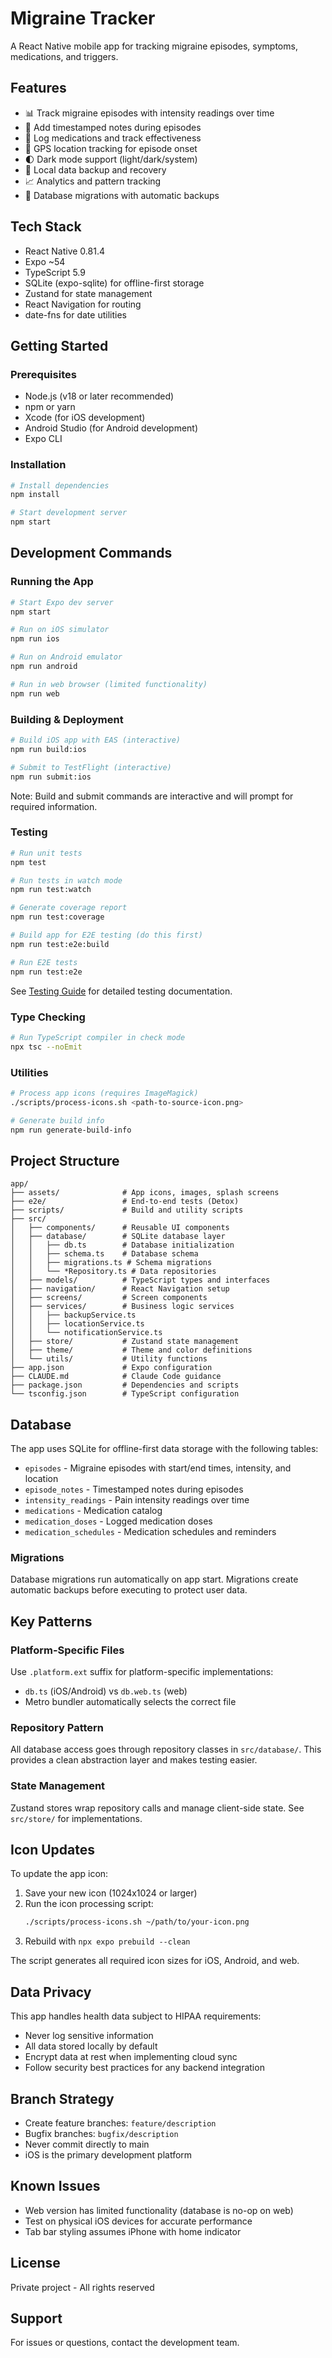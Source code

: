 # Migraine Tracker

A React Native mobile app for tracking migraine episodes, symptoms, medications, and triggers.

## Features

- 📊 Track migraine episodes with intensity readings over time
- 📝 Add timestamped notes during episodes
- 💊 Log medications and track effectiveness
- 📍 GPS location tracking for episode onset
- 🌓 Dark mode support (light/dark/system)
- 💾 Local data backup and recovery
- 📈 Analytics and pattern tracking
- 🔄 Database migrations with automatic backups

## Tech Stack

- React Native 0.81.4
- Expo ~54
- TypeScript 5.9
- SQLite (expo-sqlite) for offline-first storage
- Zustand for state management
- React Navigation for routing
- date-fns for date utilities

## Getting Started

### Prerequisites

- Node.js (v18 or later recommended)
- npm or yarn
- Xcode (for iOS development)
- Android Studio (for Android development)
- Expo CLI

### Installation

```bash
# Install dependencies
npm install

# Start development server
npm start
```

## Development Commands

### Running the App

```bash
# Start Expo dev server
npm start

# Run on iOS simulator
npm run ios

# Run on Android emulator
npm run android

# Run in web browser (limited functionality)
npm run web
```

### Building & Deployment

```bash
# Build iOS app with EAS (interactive)
npm run build:ios

# Submit to TestFlight (interactive)
npm run submit:ios
```

Note: Build and submit commands are interactive and will prompt for required information.

### Testing

```bash
# Run unit tests
npm test

# Run tests in watch mode
npm run test:watch

# Generate coverage report
npm run test:coverage

# Build app for E2E testing (do this first)
npm run test:e2e:build

# Run E2E tests
npm run test:e2e
```

See [Testing Guide](../docs/testing-guide.md) for detailed testing documentation.

### Type Checking

```bash
# Run TypeScript compiler in check mode
npx tsc --noEmit
```

### Utilities

```bash
# Process app icons (requires ImageMagick)
./scripts/process-icons.sh <path-to-source-icon.png>

# Generate build info
npm run generate-build-info
```

## Project Structure

```
app/
├── assets/              # App icons, images, splash screens
├── e2e/                 # End-to-end tests (Detox)
├── scripts/             # Build and utility scripts
├── src/
│   ├── components/      # Reusable UI components
│   ├── database/        # SQLite database layer
│   │   ├── db.ts        # Database initialization
│   │   ├── schema.ts    # Database schema
│   │   ├── migrations.ts # Schema migrations
│   │   └── *Repository.ts # Data repositories
│   ├── models/          # TypeScript types and interfaces
│   ├── navigation/      # React Navigation setup
│   ├── screens/         # Screen components
│   ├── services/        # Business logic services
│   │   ├── backupService.ts
│   │   ├── locationService.ts
│   │   └── notificationService.ts
│   ├── store/           # Zustand state management
│   ├── theme/           # Theme and color definitions
│   └── utils/           # Utility functions
├── app.json             # Expo configuration
├── CLAUDE.md            # Claude Code guidance
├── package.json         # Dependencies and scripts
└── tsconfig.json        # TypeScript configuration
```

## Database

The app uses SQLite for offline-first data storage with the following tables:

- `episodes` - Migraine episodes with start/end times, intensity, and location
- `episode_notes` - Timestamped notes during episodes
- `intensity_readings` - Pain intensity readings over time
- `medications` - Medication catalog
- `medication_doses` - Logged medication doses
- `medication_schedules` - Medication schedules and reminders

### Migrations

Database migrations run automatically on app start. Migrations create automatic backups before executing to protect user data.

## Key Patterns

### Platform-Specific Files

Use `.platform.ext` suffix for platform-specific implementations:
- `db.ts` (iOS/Android) vs `db.web.ts` (web)
- Metro bundler automatically selects the correct file

### Repository Pattern

All database access goes through repository classes in `src/database/`. This provides a clean abstraction layer and makes testing easier.

### State Management

Zustand stores wrap repository calls and manage client-side state. See `src/store/` for implementations.

## Icon Updates

To update the app icon:

1. Save your new icon (1024x1024 or larger)
2. Run the icon processing script:
   ```bash
   ./scripts/process-icons.sh ~/path/to/your-icon.png
   ```
3. Rebuild with `npx expo prebuild --clean`

The script generates all required icon sizes for iOS, Android, and web.

## Data Privacy

This app handles health data subject to HIPAA requirements:
- Never log sensitive information
- All data stored locally by default
- Encrypt data at rest when implementing cloud sync
- Follow security best practices for any backend integration

## Branch Strategy

- Create feature branches: `feature/description`
- Bugfix branches: `bugfix/description`
- Never commit directly to main
- iOS is the primary development platform

## Known Issues

- Web version has limited functionality (database is no-op on web)
- Test on physical iOS devices for accurate performance
- Tab bar styling assumes iPhone with home indicator

## License

Private project - All rights reserved

## Support

For issues or questions, contact the development team.
